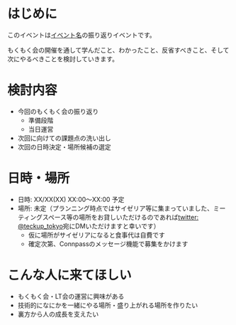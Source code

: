 # はじめに

このイベントは[イベント名](https://teckup-tokyo.connpass.com/)の振り返りイベントです。

もくもく会の開催を通して学んだこと、わかったこと、反省すべきこと、そして次にやるべきことを検討していきます。

# 検討内容

* 今回のもくもく会の振り返り
    * 準備段階
    * 当日運営
* 次回に向けての課題点の洗い出し
* 次回の日時決定・場所候補の選定

# 日時・場所

* 日時: XX/XX(XX) XX:00〜XX:00 予定
* 場所: 未定（プランニング時点ではサイゼリア等に集まっていました、ミーティングスペース等の場所をお貸しいただけるのであれば[twitter: @teckup_tokyo](https://twitter.com/teckup_tokyo)宛にDMいただけますと幸いです）
    * 仮に場所がサイゼリアになると食事代は自費です
    * 確定次第、Connpassのメッセージ機能で募集をかけます

# こんな人に来てほしい

* もくもく会・LT会の運営に興味がある
* 技術的になにかを一緒にやる場所・盛り上がれる場所を作りたい
* 裏方から人の成長を支えたい
